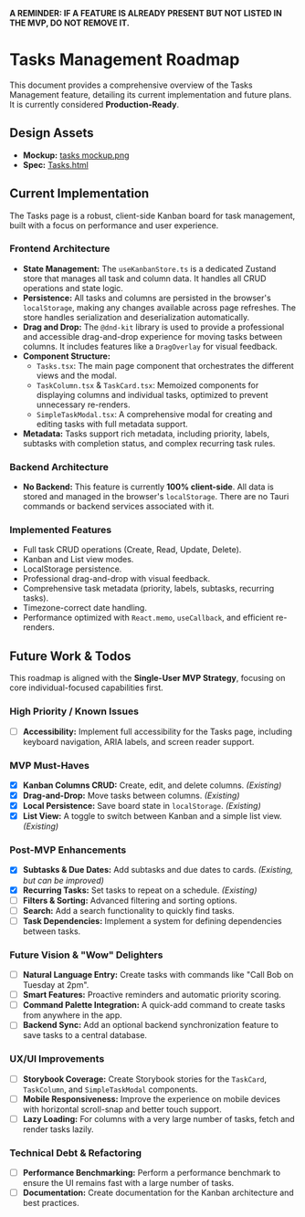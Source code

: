 **A REMINDER: IF A FEATURE IS ALREADY PRESENT BUT NOT LISTED IN THE MVP, DO NOT REMOVE IT.**

# Tasks Management Roadmap

This document provides a comprehensive overview of the Tasks Management feature, detailing its current implementation and future plans. It is currently considered **Production-Ready**.

## Design Assets

- **Mockup:** [tasks mockup.png](../../design/mockups/tasks%20mockup.png)
- **Spec:** [Tasks.html](../../design/specs/Tasks.html)

## Current Implementation

The Tasks page is a robust, client-side Kanban board for task management, built with a focus on performance and user experience.

### Frontend Architecture

- **State Management:** The `useKanbanStore.ts` is a dedicated Zustand store that manages all task and column data. It handles all CRUD operations and state logic.
- **Persistence:** All tasks and columns are persisted in the browser's `localStorage`, making any changes available across page refreshes. The store handles serialization and deserialization automatically.
- **Drag and Drop:** The `@dnd-kit` library is used to provide a professional and accessible drag-and-drop experience for moving tasks between columns. It includes features like a `DragOverlay` for visual feedback.
- **Component Structure:**
    - `Tasks.tsx`: The main page component that orchestrates the different views and the modal.
    - `TaskColumn.tsx` & `TaskCard.tsx`: Memoized components for displaying columns and individual tasks, optimized to prevent unnecessary re-renders.
    - `SimpleTaskModal.tsx`: A comprehensive modal for creating and editing tasks with full metadata support.
- **Metadata:** Tasks support rich metadata, including priority, labels, subtasks with completion status, and complex recurring task rules.

### Backend Architecture

- **No Backend:** This feature is currently **100% client-side**. All data is stored and managed in the browser's `localStorage`. There are no Tauri commands or backend services associated with it.

### Implemented Features

- Full task CRUD operations (Create, Read, Update, Delete).
- Kanban and List view modes.
- LocalStorage persistence.
- Professional drag-and-drop with visual feedback.
- Comprehensive task metadata (priority, labels, subtasks, recurring tasks).
- Timezone-correct date handling.
- Performance optimized with `React.memo`, `useCallback`, and efficient re-renders.

## Future Work & Todos

This roadmap is aligned with the **Single-User MVP Strategy**, focusing on core individual-focused capabilities first.

### High Priority / Known Issues

- [ ] **Accessibility:** Implement full accessibility for the Tasks page, including keyboard navigation, ARIA labels, and screen reader support.

### MVP Must-Haves

- [x] **Kanban Columns CRUD:** Create, edit, and delete columns. *(Existing)*
- [x] **Drag-and-Drop:** Move tasks between columns. *(Existing)*
- [x] **Local Persistence:** Save board state in `localStorage`. *(Existing)*
- [x] **List View:** A toggle to switch between Kanban and a simple list view. *(Existing)*

### Post-MVP Enhancements

- [x] **Subtasks & Due Dates:** Add subtasks and due dates to cards. *(Existing, but can be improved)*
- [x] **Recurring Tasks:** Set tasks to repeat on a schedule. *(Existing)*
- [ ] **Filters & Sorting:** Advanced filtering and sorting options.
- [ ] **Search:** Add a search functionality to quickly find tasks.
- [ ] **Task Dependencies:** Implement a system for defining dependencies between tasks.

### Future Vision & "Wow" Delighters

- [ ] **Natural Language Entry:** Create tasks with commands like "Call Bob on Tuesday at 2pm".
- [ ] **Smart Features:** Proactive reminders and automatic priority scoring.
- [ ] **Command Palette Integration:** A quick-add command to create tasks from anywhere in the app.
- [ ] **Backend Sync:** Add an optional backend synchronization feature to save tasks to a central database.

### UX/UI Improvements

- [ ] **Storybook Coverage:** Create Storybook stories for the `TaskCard`, `TaskColumn`, and `SimpleTaskModal` components.
- [ ] **Mobile Responsiveness:** Improve the experience on mobile devices with horizontal scroll-snap and better touch support.
- [ ] **Lazy Loading:** For columns with a very large number of tasks, fetch and render tasks lazily.

### Technical Debt & Refactoring

- [ ] **Performance Benchmarking:** Perform a performance benchmark to ensure the UI remains fast with a large number of tasks.
- [ ] **Documentation:** Create documentation for the Kanban architecture and best practices. 